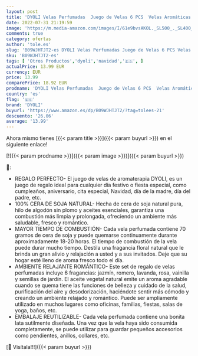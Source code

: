 ```yaml
---
layout: post
title: 'DYOLI Velas Perfumadas  Juego de Velas 6 PCS  Velas Aromáticas Decorativas  Velas de Aromaterapia de Cera de Soja 100%  Alivia el Estrés  Adecuadas para  Dormitorio  Cumpleaños  Navidad  San Valentín'
date: 2022-07-31 21:19:59
image: 'https://m.media-amazon.com/images/I/61e9bvsAKOL._SL500_._SL400_.jpg'
comments: true
category: ofertas
author: 'tole.es'
slug: 'B09WJHTJT2-es DYOLI Velas Perfumadas Juego de Velas 6 PCS Velas...'
sku: 'B09WJHTJT2-es'
tags: [ 'Otros Productos','dyoli','navidad','🇪🇸', ]
actualPrice: 13.99 EUR
currency: EUR
price: 13.99
comparePrice: 18.92 EUR
prodname: 'DYOLI Velas Perfumadas  Juego de Velas 6 PCS  Velas Aromáticas Decorativas  Velas de Aromaterapia de Cera de Soja 100%  Alivia el Estrés  Adecuadas para  Dormitorio  Cumpleaños  Navidad  San Valentín'
country: 'es'
flag: '🇪🇸'
brand: 'DYOLI'
buyurl: 'https://www.amazon.es/dp/B09WJHTJT2/?tag=tolees-21'
descuento: '26.06'
average: '13.99'
---
```


Ahora mismo tienes [{{< param title >}}]({{< param buyurl >}}) en el siguiente enlace!

[![{{< param prodname >}}]({{< param image >}})]({{< param buyurl >}})

🔎:

- REGALO PERFECTO- El juego de velas de aromaterapia DYOLI, es un juego de regalo ideal para cualquier día festivo o fiesta especial, como cumpleaños, aniversario, cita especial, Navidad, día de la madre, día del padre, etc.
- 100% CERA DE SOJA NATURAL- Hecha de cera de soja natural pura, hilo de algodón sin plomo y aceites esenciales, garantiza una combustión más limpia y prolongada, ofreciendo un ambiente más saludable, fresco y romántico.
- MAYOR TIEMPO DE COMBUSTIÓN- Cada vela perfumada contiene 70 gramos de cera de soja y puede quemarse continuamente durante aproximadamente 18-20 horas. El tiempo de combustión de la vela puede durar mucho tiempo. Destila una fragancia floral natural que le brinda un gran alivio y relajación a usted y a sus invitados. Deje que su hogar esté lleno de aroma fresco todo el día.
- AMBIENTE RELAJANTE ROMÁNTICO- Este set de regalo de velas perfumadas incluye 6 fragancias: jazmín, romero, lavanda, rosa, vainilla y semillas de jardín. El aceite vegetal natural emite un aroma agradable cuando se quema tiene las funciones de belleza y cuidado de la salud, purificación del aire y desodorización, haciéndote sentir más cómodo y creando un ambiente relajado y romántico. Puede ser ampliamente utilizado en muchos lugares como oficinas, familias, fiestas, salas de yoga, baños, etc.
- EMBALAJE REUTILIZABLE- Cada vela perfumada contiene una bonita lata sutilmente diseñada. Una vez que la vela haya sido consumida completamente, se puede utilizar para guardar pequeños accesorios como pendientes, anillos, collares, etc.

[🛒 Visítala!!!]({{< param buyurl >}})
